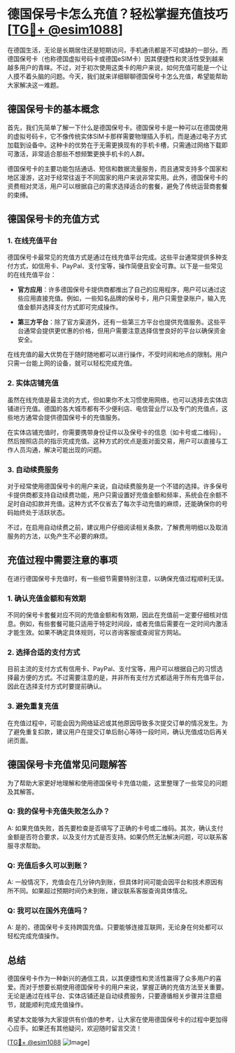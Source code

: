 # 德国保号卡怎么充值？轻松掌握充值技巧[[TG💪+ @esim1088](https://t.me/s/esim1088)]

在德国生活，无论是长期居住还是短期访问，手机通讯都是不可或缺的一部分。而德国保号卡（也称德国虚拟号码卡或德国eSIM卡）因其便捷性和灵活性受到越来越多用户的青睐。不过，对于初次使用这类卡的用户来说，如何充值可能是一个让人摸不着头脑的问题。今天，我们就来详细聊聊德国保号卡怎么充值，希望能帮助大家解决这一难题。

## 德国保号卡的基本概念

首先，我们先简单了解一下什么是德国保号卡。德国保号卡是一种可以在德国使用的虚拟号码卡，它不像传统实体SIM卡那样需要物理插入手机，而是通过电子方式加载到设备中。这种卡的优势在于无需更换现有的手机卡槽，只需通过网络下载即可激活，非常适合那些不想频繁更换手机卡的人群。

德国保号卡的主要功能包括通话、短信和数据流量服务，而且通常支持多个国家和地区漫游，这对于经常往返于不同国家的用户来说非常实用。此外，德国保号卡的资费相对灵活，用户可以根据自己的需求选择适合的套餐，避免了传统运营商套餐的束缚。

## 德国保号卡的充值方式

### 1. 在线充值平台

德国保号卡最常见的充值方式是通过在线充值平台完成。这些平台通常提供多种支付方式，如信用卡、PayPal、支付宝等，操作简便且安全可靠。以下是一些常见的在线充值平台：

- **官方应用**：许多德国保号卡提供商都推出了自己的应用程序，用户可以通过这些应用直接充值。例如，一些知名品牌的保号卡，用户只需登录账户，输入充值金额并选择支付方式即可完成操作。
  
- **第三方平台**：除了官方渠道外，还有一些第三方平台也提供充值服务。这些平台通常会提供更优惠的价格，但用户需要注意选择信誉良好的平台以确保资金安全。

在线充值的最大优势在于随时随地都可以进行操作，不受时间和地点的限制。用户只需一台能上网的设备，就可以轻松完成充值。

### 2. 实体店铺充值

虽然在线充值是最主流的方式，但如果你不太习惯使用网络，也可以选择去实体店铺进行充值。德国的各大城市都有不少便利店、电信营业厅以及专门的充值点，这些地方通常会提供德国保号卡的充值服务。

在实体店铺充值时，你需要携带身份证件以及保号卡的信息（如卡号或二维码），然后按照店员的指示完成充值。这种方式的优点是面对面交易，用户可以直接与工作人员沟通，解决可能出现的问题。

### 3. 自动续费服务

对于经常使用德国保号卡的用户来说，自动续费服务是一个不错的选择。许多保号卡提供商都支持自动续费功能，用户只需设置好充值金额和频率，系统会在余额不足时自动扣款并充值。这种方式不仅省去了每次手动充值的麻烦，还能确保你的号码始终处于活跃状态。

不过，在启用自动续费之前，建议用户仔细阅读相关条款，了解费用明细以及取消服务的方法，以免产生不必要的麻烦。

## 充值过程中需要注意的事项

在进行德国保号卡充值时，有一些细节需要特别注意，以确保充值过程顺利无误。

### 1. 确认充值金额和有效期

不同的保号卡套餐对应不同的充值金额和有效期，因此在充值前一定要仔细核对信息。例如，有些套餐可能只适用于特定时间段，或者充值后需要在一定时间内激活才能生效。如果不确定具体规则，可以咨询客服或查阅官方网站。

### 2. 选择合适的支付方式

目前主流的支付方式有信用卡、PayPal、支付宝等，用户可以根据自己的习惯选择最方便的方式。不过需要注意的是，并非所有支付方式都适用于所有充值平台，因此在选择支付方式时要提前确认。

### 3. 避免重复充值

在充值过程中，可能会因为网络延迟或其他原因导致多次提交订单的情况发生。为了避免重复扣款，建议用户在提交订单后耐心等待一段时间，确认充值成功后再关闭页面。

## 德国保号卡充值常见问题解答

为了帮助大家更好地理解和使用德国保号卡充值功能，这里整理了一些常见的问题及其解答。

### Q: 我的保号卡充值失败怎么办？

A: 如果充值失败，首先要检查是否填写了正确的卡号或二维码。其次，确认支付金额是否符合要求，以及支付方式是否支持。如果仍然无法解决问题，可以联系客服寻求帮助。

### Q: 充值后多久可以到账？

A: 一般情况下，充值会在几分钟内到账，但具体时间可能会因平台和技术原因有所不同。如果超过预期时间仍未到账，建议联系客服查询具体情况。

### Q: 我可以在国外充值吗？

A: 是的，德国保号卡支持跨国充值。只要能够连接互联网，无论身在何处都可以轻松完成充值操作。

## 总结

德国保号卡作为一种新兴的通信工具，以其便捷性和灵活性赢得了众多用户的喜爱。而对于想要长期使用德国保号卡的用户来说，掌握正确的充值方法至关重要。无论是通过在线平台、实体店铺还是自动续费服务，只要遵循相关步骤并注意细节，就能顺利完成充值操作。

希望本文能够为大家提供有价值的参考，让大家在使用德国保号卡的过程中更加得心应手。如果还有其他疑问，欢迎随时留言交流！

[[TG💪+ @esim1088](https://t.me/s/esim1088) ![Image](https://i.postimg.cc/4NQfJmqS/Snipaste-2025-05-13-00-14-12.png)]